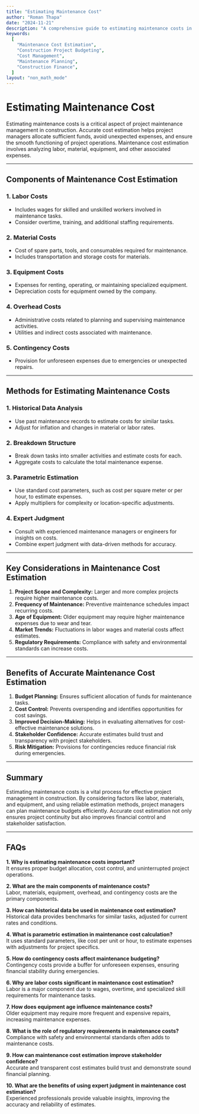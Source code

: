 ```yaml
---
title: "Estimating Maintenance Cost"
author: "Roman Thapa"
date: "2024-11-21"
description: "A comprehensive guide to estimating maintenance costs in construction projects for effective budget planning."
keywords:
  [
    "Maintenance Cost Estimation",
    "Construction Project Budgeting",
    "Cost Management",
    "Maintenance Planning",
    "Construction Finance",
  ]
layout: "non_math_mode"
---
```


# Estimating Maintenance Cost

Estimating maintenance costs is a critical aspect of project maintenance management in construction. Accurate cost estimation helps project managers allocate sufficient funds, avoid unexpected expenses, and ensure the smooth functioning of project operations. Maintenance cost estimation involves analyzing labor, material, equipment, and other associated expenses.

---

## Components of Maintenance Cost Estimation

### 1. **Labor Costs**

- Includes wages for skilled and unskilled workers involved in maintenance tasks.
- Consider overtime, training, and additional staffing requirements.

### 2. **Material Costs**

- Cost of spare parts, tools, and consumables required for maintenance.
- Includes transportation and storage costs for materials.

### 3. **Equipment Costs**

- Expenses for renting, operating, or maintaining specialized equipment.
- Depreciation costs for equipment owned by the company.

### 4. **Overhead Costs**

- Administrative costs related to planning and supervising maintenance activities.
- Utilities and indirect costs associated with maintenance.

### 5. **Contingency Costs**

- Provision for unforeseen expenses due to emergencies or unexpected repairs.

---

## Methods for Estimating Maintenance Costs

### 1. **Historical Data Analysis**

- Use past maintenance records to estimate costs for similar tasks.
- Adjust for inflation and changes in material or labor rates.

### 2. **Breakdown Structure**

- Break down tasks into smaller activities and estimate costs for each.
- Aggregate costs to calculate the total maintenance expense.

### 3. **Parametric Estimation**

- Use standard cost parameters, such as cost per square meter or per hour, to estimate expenses.
- Apply multipliers for complexity or location-specific adjustments.

### 4. **Expert Judgment**

- Consult with experienced maintenance managers or engineers for insights on costs.
- Combine expert judgment with data-driven methods for accuracy.

---

## Key Considerations in Maintenance Cost Estimation

1. **Project Scope and Complexity:** Larger and more complex projects require higher maintenance costs.
2. **Frequency of Maintenance:** Preventive maintenance schedules impact recurring costs.
3. **Age of Equipment:** Older equipment may require higher maintenance expenses due to wear and tear.
4. **Market Trends:** Fluctuations in labor wages and material costs affect estimates.
5. **Regulatory Requirements:** Compliance with safety and environmental standards can increase costs.

---

## Benefits of Accurate Maintenance Cost Estimation

1. **Budget Planning:** Ensures sufficient allocation of funds for maintenance tasks.
2. **Cost Control:** Prevents overspending and identifies opportunities for cost savings.
3. **Improved Decision-Making:** Helps in evaluating alternatives for cost-effective maintenance solutions.
4. **Stakeholder Confidence:** Accurate estimates build trust and transparency with project stakeholders.
5. **Risk Mitigation:** Provisions for contingencies reduce financial risk during emergencies.

---

## Summary

Estimating maintenance costs is a vital process for effective project management in construction. By considering factors like labor, materials, and equipment, and using reliable estimation methods, project managers can plan maintenance budgets efficiently. Accurate cost estimation not only ensures project continuity but also improves financial control and stakeholder satisfaction.

---

## FAQs

**1. Why is estimating maintenance costs important?**  
 It ensures proper budget allocation, cost control, and uninterrupted project operations.

**2. What are the main components of maintenance costs?**  
 Labor, materials, equipment, overhead, and contingency costs are the primary components.

**3. How can historical data be used in maintenance cost estimation?**  
 Historical data provides benchmarks for similar tasks, adjusted for current rates and conditions.

**4. What is parametric estimation in maintenance cost calculation?**  
 It uses standard parameters, like cost per unit or hour, to estimate expenses with adjustments for project specifics.

**5. How do contingency costs affect maintenance budgeting?**  
 Contingency costs provide a buffer for unforeseen expenses, ensuring financial stability during emergencies.

**6. Why are labor costs significant in maintenance cost estimation?**  
 Labor is a major component due to wages, overtime, and specialized skill requirements for maintenance tasks.

**7. How does equipment age influence maintenance costs?**  
 Older equipment may require more frequent and expensive repairs, increasing maintenance expenses.

**8. What is the role of regulatory requirements in maintenance costs?**  
 Compliance with safety and environmental standards often adds to maintenance costs.

**9. How can maintenance cost estimation improve stakeholder confidence?**  
 Accurate and transparent cost estimates build trust and demonstrate sound financial planning.

**10. What are the benefits of using expert judgment in maintenance cost estimation?**  
 Experienced professionals provide valuable insights, improving the accuracy and reliability of estimates.
